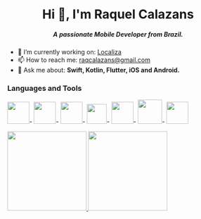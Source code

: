 <h1 align="center">Hi 👋, I'm Raquel Calazans</h1>
<h5 align="center">A passionate Mobile Developer from Brazil.</h5>

- 🔭 I’m currently working on: [Localiza](https://localiza.com/)
- 📫 How to reach me: raqcalazans@gmail.com  
- 💬 Ask me about: <b>Swift, Kotlin, Flutter, iOS and Android.</b>  

### Languages and Tools
<p align="left">
  <img height=50px src="https://cdn.jsdelivr.net/gh/devicons/devicon/icons/apple/apple-original.svg" />-
  <img height=50px src="https://cdn.jsdelivr.net/gh/devicons/devicon/icons/android/android-original.svg" />- 
  <img height=50px src="https://cdn.jsdelivr.net/gh/devicons/devicon/icons/swift/swift-original.svg" />-
  <img height=45px src="https://cdn.jsdelivr.net/gh/devicons/devicon/icons/kotlin/kotlin-original.svg" />-
  <img height=50px src="https://cdn.jsdelivr.net/gh/devicons/devicon/icons/flutter/flutter-original.svg" />-
  <img height=55px src="https://cdn.jsdelivr.net/gh/devicons/devicon/icons/xcode/xcode-original.svg" />-
  <img height=50px src="https://cdn.jsdelivr.net/gh/devicons/devicon/icons/androidstudio/androidstudio-original.svg" />
</p>

<div>
<a href="https://github.com/raqcalazans">
  <img loading="lazy" height="180em" src="https://github-readme-stats.vercel.app/api?username=raqcalazans&show_icons=true&theme=dracula&include_all_commits=true&count_private=true"/>
  <img loading="lazy" height="180em" src="https://github-readme-stats.vercel.app/api/top-langs/?username=raqcalazans&layout=compact&langs_count=7&theme=dracula"/>
</div>
